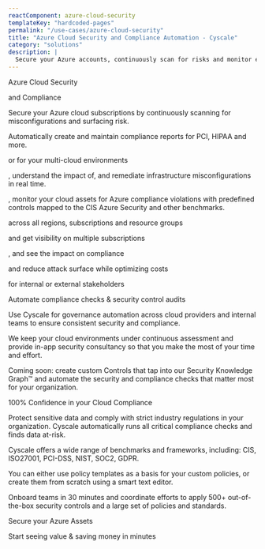 ```yaml
---
reactComponent: azure-cloud-security
templateKey: "hardcoded-pages"
permalink: "/use-cases/azure-cloud-security"
title: "Azure Cloud Security and Compliance Automation - Cyscale"
category: "solutions"
description: |
  Secure your Azure accounts, continuously scan for risks and monitor events for misconfigurations.
---
```


Azure Cloud Security

and Compliance

Secure your Azure cloud subscriptions by continuously scanning for misconfigurations and
                                surfacing risk.

Automatically create and maintain compliance reports for PCI, HIPAA and more.

or for your multi-cloud environments

, understand
                                        the impact of, and remediate infrastructure misconfigurations in real time.

, monitor your cloud
                                        assets for Azure compliance violations with predefined controls mapped to the
                                        CIS Azure Security and other benchmarks.

across all regions,
                                        subscriptions and resource groups

and get visibility on multiple
                                        subscriptions

, and see the impact on compliance

and reduce attack surface
                                        while optimizing costs

for internal or
                                        external stakeholders

Automate compliance checks & security control audits

Use Cyscale for governance automation across cloud providers and internal teams to
                                    ensure consistent security and compliance.

We keep your cloud environments under continuous assessment and provide in-app
                                    security consultancy so that you make the most of your time and effort.

Coming soon: create custom Controls that tap into our Security Knowledge Graph™ and
                                    automate the security and compliance checks that matter most for your organization.

100% Confidence in your Cloud Compliance

Protect sensitive data and comply with strict industry regulations in your
                                        organization. Cyscale automatically runs all critical compliance checks and
                                        finds data at-risk.

Cyscale offers a wide range of benchmarks and frameworks, including: CIS,
                                        ISO27001, PCI-DSS, NIST, SOC2, GDPR.

You can either use policy templates as a basis for your custom policies, or
                                        create them from scratch using a smart text editor.

Onboard teams in 30 minutes and coordinate efforts to apply 500+ out-of-the-box
                                        security controls and a large set of policies and standards.

Secure your Azure Assets

Start seeing value & saving money in minutes


